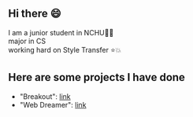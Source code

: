
## Hi there :smile:

I am a junior student in NCHU:sunflower::sunflower:  
major in CS  
working hard on Style Transfer :star::boom:

## Here are some projects I have done

* "Breakout": [link](https://github.com/Rinbow98/Breakout_master_python)
*  "Web Dreamer": [link](https://github.com/Edmond-Yang/web_project)

<!--
**daaaaaaavid/daaaaaaavid** is a ✨ _special_ ✨ repository because its `README.md` (this file) appears on your GitHub profile.

Here are some ideas to get you started:

- 🔭 I’m currently working on ...
- 🌱 I’m currently learning ...
- 👯 I’m looking to collaborate on ...
- 🤔 I’m looking for help with ...
- 💬 Ask me about ...
- 📫 How to reach me: ...
- 😄 Pronouns: ...
- ⚡ Fun fact: ...
-->
